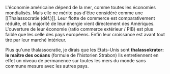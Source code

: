 L'économie américaine dépend de la mer, comme toutes les économies mondialisés. Mais elle ne mérite pas d'être considéré comme une [[Thalassocratie (déf.)]]. Leur flotte de commerce est comparativement réduite, et la majorité de leur énergie vient directement des Amériques. L'ouverture de leur économie (ratio commerce extérieur / PIB) est plus faible que les celle des pays européens. Enfin leur croissance est avant tout tiré par leur marché intérieur.

Plus qu'une thalassocratie, je dirais que les Etats-Unis sont **thalassokrator: le maître des océans** (formule de l'historien Strabon) Ils entretiennent en effet un niveau de permanence sur toutes les mers du monde sans commune mesure avec les autres pays. 